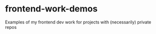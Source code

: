 # frontend-work-demos
Examples of my frontend dev work for projects with (necessarily) private repos
